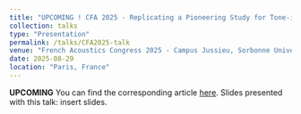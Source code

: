 ```yaml
---
title: "UPCOMING ! CFA 2025 - Replicating a Pioneering Study for Tone-in-Noise Detection"
collection: talks
type: "Presentation"
permalink: /talks/CFA2025-talk
venue: "French Acoustics Congress 2025 - Campus Jussieu, Sorbonne University"
date: 2025-08-29
location: "Paris, France"
---
```


**UPCOMING** You can find the corresponding article [here](http://azallb.github.io/files/Ahumada-study_lebagousse_varnet2025.pdf).
Slides presented with this talk: insert slides.
